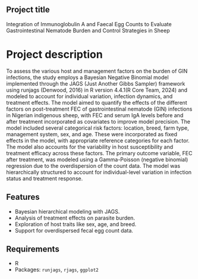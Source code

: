 ## Project title
Integration of Immunoglobulin A and Faecal Egg Counts to Evaluate Gastrointestinal Nematode Burden and Control Strategies in Sheep
# Project description
To assess the various host and management factors on the burden of GIN infections, the study employs a Bayesian Negative Binomial model implemented through the JAGS (Just Another Gibbs Sampler) framework using runjags (Denwood, 2016) in R version 4.4.1(R Core Team, 2024) and modeled to account for individual variation, infection dynamics, and treatment effects. The model aimed to quantify the effects of the different factors on post-treatment FEC of gastrointestinal nematode (GIN) infections in Nigerian indigenous sheep, with FEC and serum IgA levels before and after treatment incorporated as covariates to improve model precision. The model included several categorical risk factors: location, breed, farm type, management system, sex, and age. These were incorporated as fixed effects in the model, with appropriate reference categories for each factor. The model also accounts for the variability in host susceptibility and treatment efficacy across these factors. The primary outcome variable, FEC after treatment, was modeled using a Gamma-Poisson (negative binomial) regression due to the overdispersion of the count data. The model was hierarchically structured to account for individual-level variation in infection status and treatment response.
## Features
- Bayesian hierarchical modeling with JAGS.
- Analysis of treatment effects on parasite burden.
- Exploration of host traits like sex, age, and breed.
- Support for overdispersed fecal egg count data.
## Requirements
- R
- Packages: `runjags`, `rjags`, `ggplot2`
